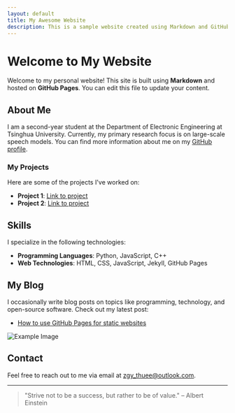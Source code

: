 ```yaml
---
layout: default
title: My Awesome Website
description: This is a sample website created using Markdown and GitHub Pages.
---
```


# Welcome to My Website

Welcome to my personal website! This site is built using **Markdown** and hosted on **GitHub Pages**. You can edit this file to update your content.

## About Me

I am a second-year student at the Department of Electronic Engineering at Tsinghua University. Currently, my primary research focus is on large-scale speech models.
You can find more information about me on my [GitHub profile](https://github.com/z-gy).

### My Projects

Here are some of the projects I've worked on:

- **Project 1**: [Link to project](https://github.com/yourusername/project1)
- **Project 2**: [Link to project](https://github.com/yourusername/project2)

## Skills

I specialize in the following technologies:

- **Programming Languages**: Python, JavaScript, C++
- **Web Technologies**: HTML, CSS, JavaScript, Jekyll, GitHub Pages

## My Blog

I occasionally write blog posts on topics like programming, technology, and open-source software. Check out my latest post:

- [How to use GitHub Pages for static websites](https://yourusername.github.io/your-post)

![Example Image](https://via.placeholder.com/600x300)

## Contact

Feel free to reach out to me via email at [zgy_thuee@outlook.com](mailto:zgy_thuee@outlook.com).

---

> "Strive not to be a success, but rather to be of value." – Albert Einstein
